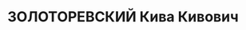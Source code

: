 ---
title: ЗОЛОТОРЕВСКИЙ Кива Кивович
description: "1890 р., посад Крюків Кременчуцького повіту Полтавської губ., єврей,\
  \ з міщан, позапартійний, освіта вища, головний бухгалтер Дніпропетровського з-ду\
  \ металургійного устаткування. \n  13.01.1938 р.звинувачений у належності до к/рев.\
  \ організації, розстріляний 14.01.1938 р. \n  Реабілітований 13.05.1958 р."
---